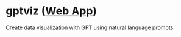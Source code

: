 # gptviz ([Web App](https://ivan-toriya-gptviz-app-q3xsmb.streamlit.app/))
Create data visualization with GPT using natural language prompts.

